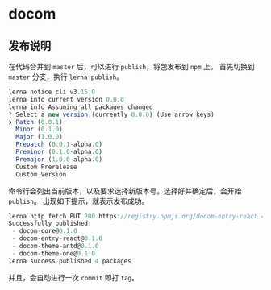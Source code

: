 # docom

## 发布说明

在代码合并到 `master` 后，可以进行 `publish`，将包发布到 `npm` 上。
首先切换到 `master` 分支，执行 `lerna publish`。

```js
lerna notice cli v3.15.0
lerna info current version 0.0.0
lerna info Assuming all packages changed
? Select a new version (currently 0.0.0) (Use arrow keys)
❯ Patch (0.0.1) 
  Minor (0.1.0) 
  Major (1.0.0) 
  Prepatch (0.0.1-alpha.0) 
  Preminor (0.1.0-alpha.0) 
  Premajor (1.0.0-alpha.0) 
  Custom Prerelease 
  Custom Version 
```

命令行会列出当前版本，以及要求选择新版本号。选择好并确定后，会开始 `publish`。
出现如下提示，就表示发布成功。

```js
lerna http fetch PUT 200 https://registry.npmjs.org/docom-entry-react 49450ms
Successfully published:
 - docom-core@0.1.0
 - docom-entry-react@0.1.0
 - docom-theme-antd@0.1.0
 - docom-theme-one@0.1.0
lerna success published 4 packages
```

并且，会自动进行一次 `commit` 即打 `tag`。
